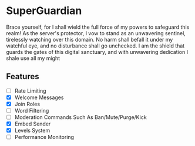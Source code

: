 # SuperGuardian

Brace yourself, for I shall wield the full force of my powers to safeguard this realm! As the server's protector, I vow to stand as an unwavering sentinel, tirelessly watching over this domain. No harm shall befall it under my watchful eye, and no disturbance shall go unchecked. I am the shield that guards the gates of this digital sanctuary, and with unwavering dedication I shale use all my might

## Features

- [ ] Rate Limiting
- [x] Welcome Messages
- [x] Join Roles
- [ ] Word Filtering
- [ ] Moderation Commands Such As Ban/Mute/Purge/Kick
- [x] Embed Sender
- [x] Levels System
- [ ] Performance Monitoring
